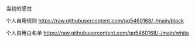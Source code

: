 
当初的感觉  

个人自用规则   https://raw.githubusercontent.com/qq5460168/-/main/black

个人自用白名单 https://raw.githubusercontent.com/qq5460168/-/main/white
